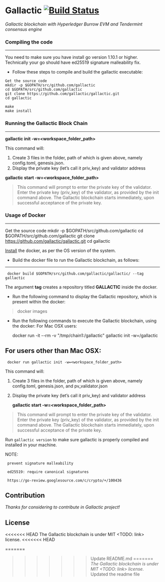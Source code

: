 # Gallactic [![Build Status](https://api.travis-ci.org/gallactic/gallactic.svg?branch=master)](https://travis-ci.org/gallactic/gallactic) 
*Gallactic blockchain with Hyperledger Burrow EVM and Tendermint consensus engine*

### Compiling the code
------
You need to make sure you have install go version 1.10.1 or higher. Technically your go should have ed25519 signature malleability fix.

 * Follow these steps to compile and build the gallactic executable:

```
Get the source code
mkdir -p $GOPATH/src/github.com/gallactic
cd $GOPATH/src/github.com/gallactic
git clone https://github.com/gallactic/gallactic.git
cd gallactic

make
make install
```
### Running the Gallactic Block Chain
--------
 **gallactic init -w=<workspace_folder_path>**

 This command will:
1. Create 3 files in the folder, path of which is given above, namely config.toml, genesis.json.
2. Display the private key (let’s call it priv_key) and validator address 

 **gallactic start -w=<workspace_folder_path>**

> This command will prompt to enter the private key of the validator. Enter the private key (priv_key) of the validator, as provided by the init command above.
The Gallactic blockchain starts immediately, upon successful acceptance of the private key.


### Usage of Docker
------
   Get the source code
	mkdir -p $GOPATH/src/github.com/gallactic
	cd $GOPATH/src/github.com/gallactic
	git clone https://github.com/gallactic/gallactic.git
	cd gallactic

 [Install](https://www.docker.com/) the docker, as per the OS version of the system.

 * Build the docker file to run the Gallactic blockchain, as follows: 
_____

     docker build $GOPATH/src/github.com/gallactic/gallactic/ --tag gallactic

The argument **tag** creates a repository titled **GALLACTIC** inside the docker.

* Run the following command to display the Gallactic repository, which is present within the docker:

> docker images

 * Run the following commands to execute the Gallactic blockchain, using the docker:
For Mac OSX users:

     docker run -it --rm -v "/tmp/chain1:/gallactic"  gallactic init -w=/gallactic

**For users other than Mac OSX:**
----
     docker run gallactic init -w=<workspace_folder_path>

This command will:
1. Create 3 files in the folder, path of which is given above, namely config.toml, genesis.json, and pv_validator.json
2. Display the private key (let’s call it priv_key) and validator address 

     **gallactic start -w=<workspace_folder_path>**

> This command will prompt to enter the private key of the validator. Enter the private key (priv_key) of the validator, as provided by the init command above.
The Gallactic blockchain starts immediately, upon successful acceptance of the private key.

Run `gallactic version` to make sure gallactic is properly compiled and installed in your machine.

NOTE:

     prevent signature malleability

     ed25519: require canonical signatures

     https://go-review.googlesource.com/c/crypto/+/100436

## Contribution
*Thanks for considering to contribute in Gallactic project!*

## License
<<<<<<< HEAD
The Gallactic blockchain is under MIT <TODO: link> license.
<<<<<<< HEAD

=======
>>>>>>> Update README.md
=======
*The Gallactic blockchain is under MIT <TODO: link> license.*
>>>>>>> Updated the readme file
